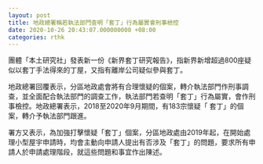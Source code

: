```yaml
---
layout: post
title: 地政總署稱若執法部門查明「套丁」行為屬實會刑事檢控
date: 2020-10-26 20:43:07.000000000 +08:00
categories: rthk
---
```


團體「本土研究社」發表新一份《新界套丁研究報告》，指新界新增超過800座疑似以套丁手法得來的丁屋，又指有離岸公司疑似參與套丁。

地政總署回覆表示，分區地政處會將有合理懷疑的個案，轉介執法部門作刑事調查，並全面配合執法部門的調查工作，執法部門若查明「套丁」行為屬實，會作刑事檢控。地政總署表示，2018至2020年9月期間，有183宗懷疑「 套丁」的個案，轉介予執法部門跟進。

署方又表示，為加強打擊懷疑「套丁」個案，分區地政處由2019年起，在開始處理小型屋宇申請時，均會主動向申請人提出有否涉及「套丁」的問題，要求所有申請人於申請處理階段，就這些問題和事宜作出陳述。
